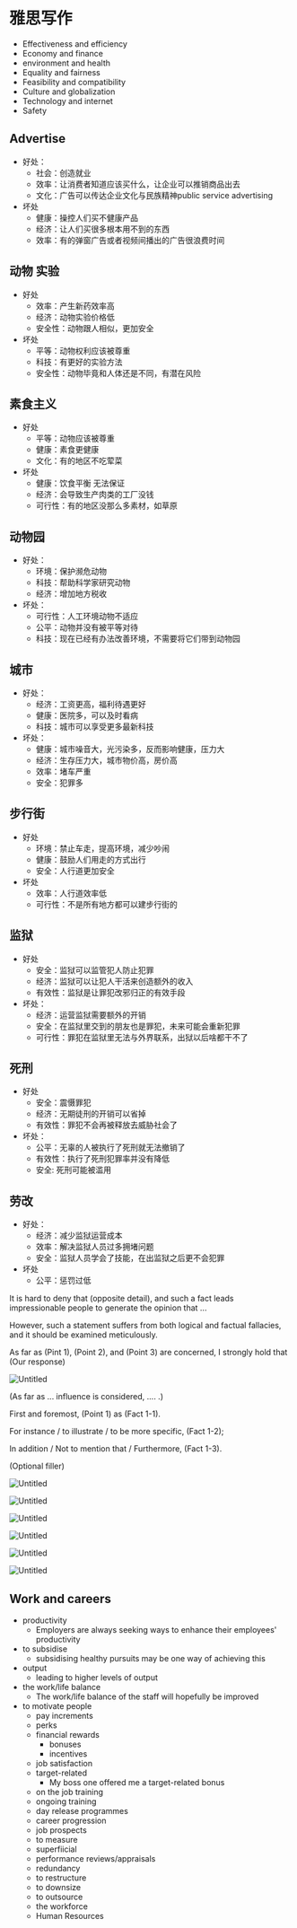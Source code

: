 # 雅思写作

- Effectiveness and efficiency
- Economy and finance
- environment and health
- Equality and fairness
- Feasibility and compatibility
- Culture and globalization
- Technology and internet
- Safety

## Advertise

- 好处：
    - 社会：创造就业
    - 效率：让消费者知道应该买什么，让企业可以推销商品出去
    - 文化：广告可以传达企业文化与民族精神public service advertising
- 坏处
    - 健康：操控人们买不健康产品
    - 经济：让人们买很多根本用不到的东西
    - 效率：有的弹窗广告或者视频间播出的广告很浪费时间
    

## 动物 实验

- 好处
    - 效率：产生新药效率高
    - 经济：动物实验价格低
    - 安全性：动物跟人相似，更加安全
- 坏处
    - 平等：动物权利应该被尊重
    - 科技：有更好的实验方法
    - 安全性：动物毕竟和人体还是不同，有潜在风险

## 素食主义

- 好处
    - 平等：动物应该被尊重
    - 健康：素食更健康
    - 文化：有的地区不吃荤菜
- 坏处
    - 健康：饮食平衡 无法保证
    - 经济：会导致生产肉类的工厂没钱
    - 可行性：有的地区没那么多素材，如草原

## 动物园

- 好处：
    - 环境：保护濒危动物
    - 科技：帮助科学家研究动物
    - 经济：增加地方税收
- 坏处：
    - 可行性：人工环境动物不适应
    - 公平：动物并没有被平等对待
    - 科技：现在已经有办法改善环境，不需要将它们带到动物园

## 城市

- 好处：
    - 经济：工资更高，福利待遇更好
    - 健康：医院多，可以及时看病
    - 科技：城市可以享受更多最新科技
- 坏处：
    - 健康：城市噪音大，光污染多，反而影响健康，压力大
    - 经济：生存压力大，城市物价高，房价高
    - 效率：堵车严重
    - 安全：犯罪多

## 步行街

- 好处
    - 环境：禁止车走，提高环境，减少吵闹
    - 健康：鼓励人们用走的方式出行
    - 安全：人行道更加安全
- 坏处
    - 效率：人行道效率低
    - 可行性：不是所有地方都可以建步行街的

## 监狱

- 好处
    - 安全：监狱可以监管犯人防止犯罪
    - 经济：监狱可以让犯人干活来创造额外的收入
    - 有效性：监狱是让罪犯改邪归正的有效手段
- 坏处：
    - 经济：运营监狱需要额外的开销
    - 安全：在监狱里交到的朋友也是罪犯，未来可能会重新犯罪
    - 可行性：罪犯在监狱里无法与外界联系，出狱以后啥都干不了

## 死刑

- 好处
    - 安全：震慑罪犯
    - 经济：无期徒刑的开销可以省掉
    - 有效性：罪犯不会再被释放去威胁社会了
- 坏处：
    - 公平：无辜的人被执行了死刑就无法撤销了
    - 有效性：执行了死刑犯罪率并没有降低
    - 安全: 死刑可能被滥用
    

## 劳改

- 好处：
    - 经济：减少监狱运营成本
    - 效率：解决监狱人员过多拥堵问题
    - 安全：监狱人员学会了技能，在出监狱之后更不会犯罪
- 坏处
    - 公平：惩罚过低
    

It is hard to deny that (opposite detail), and such a fact leads impressionable people to generate the opinion that ...

However, such a statement suffers from both logical and factual fallacies, and it should be examined meticulously.

As far as (Pint 1), (Point 2), and (Point 3) are concerned, I strongly hold that (Our response)

![Untitled](English/Asset%20For%20雅思写作/Untitled.png)

(As far as ... influence is considered, .... .)

First and foremost, (Point 1) as (Fact 1-1).

For instance / to illustrate / to be more specific, (Fact 1-2);

In addition / Not to mention that / Furthermore, (Fact 1-3).

(Optional filler)

![Untitled](English/Asset%20For%20雅思写作/Untitled%201.png)

![Untitled](English/Asset%20For%20雅思写作/Untitled%202.png)

![Untitled](English/Asset%20For%20雅思写作/Untitled%203.png)

![Untitled](English/Asset%20For%20雅思写作/Untitled%204.png)

![Untitled](English/Asset%20For%20雅思写作/Untitled%205.png)

![Untitled](English/Asset%20For%20雅思写作/Untitled%206.png)

## Work and careers

- productivity
    - Employers are always seeking ways to enhance their employees' productivity
- to subsidise
    - subsidising healthy pursuits may be one way of achieving this
- output
    - leading to higher levels of output
- the work/life balance
    - The work/life balance of the staff will hopefully be improved
- to motivate people
    - pay increments
    - perks
    - financial rewards
        - bonuses
        - incentives
    - job satisfaction
    - target-related
        - My boss one offered me a target-related bonus
    - on the job training
    - ongoing training
    - day release programmes
    - career progression
    - job prospects
    - to measure
    - superfiicial
    - performance reviews/appraisals
    - redundancy
    - to restructure
    - to downsize
    - to outsource
    - the workforce
    - Human Resources